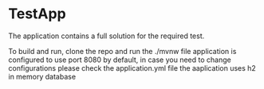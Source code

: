 # TestApp
The application contains a full solution for the required test.

To build and run, clone the repo and run the ./mvnw file 
application is configured to use port 8080 by default, in case you need to change configurations please check the application.yml file
the aaplication uses h2 in memory database 
